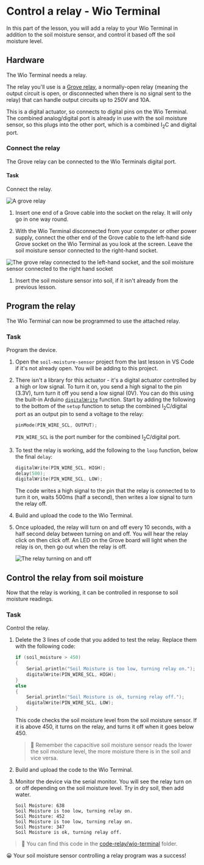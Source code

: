 # Control a relay - Wio Terminal

In this part of the lesson, you will add a relay to your Wio Terminal in addition to the soil moisture sensor, and control it based off the soil moisture level.

## Hardware

The Wio Terminal needs a relay.

The relay you'll use is a [Grove relay](https://www.seeedstudio.com/Grove-Relay.html), a normally-open relay (meaning the output circuit is open, or disconnected when there is no signal sent to the relay) that can handle output circuits up to 250V and 10A.

This is a digital actuator, so connects to digital pins on the Wio Terminal. The combined analog/digital port is already in use with the soil moisture sensor, so this plugs into the other port, which is a combined I<sub>2</sub>C and digital port.

### Connect the relay

The Grove relay can be connected to the Wio Terminals digital port.

#### Task

Connect the relay.

![A grove relay](../../../images/grove-relay.png)

1. Insert one end of a Grove cable into the socket on the relay. It will only go in one way round.

1. With the Wio Terminal disconnected from your computer or other power supply, connect the other end of the Grove cable to the left-hand side Grove socket on the Wio Terminal as you look at the screen. Leave the soil moisture sensor connected to the right-hand socket.

![The grove relay connected to the left-hand socket, and the soil moisture sensor connected to the right hand socket](../../../images/wio-relay-and-soil-moisture-sensor.png)

1. Insert the soil moisture sensor into soil, if it isn't already from the previous lesson.

## Program the relay

The Wio Terminal can now be programmed to use the attached relay.

### Task

Program the device.

1. Open the `soil-moisture-sensor` project from the last lesson in VS Code if it's not already open. You will be adding to this project.

1. There isn't a library for this actuator - it's a digital actuator controlled by a high or low signal. To turn it on, you send a high signal to the pin (3.3V), turn turn it off you send a low signal (0V). You can do this using the built-in Arduino [`digitalWrite`](https://www.arduino.cc/reference/en/language/functions/digital-io/digitalwrite/) function. Start by adding the following to the bottom of the `setup` function to setup the combined I<sub>2</sub>C/digital port as an output pin to send a voltage to the relay:

    ```cpp
    pinMode(PIN_WIRE_SCL, OUTPUT);
    ```

    `PIN_WIRE_SCL` is the port number for the combined I<sub>2</sub>C/digital port.

1. To test the relay is working, add the following to the `loop` function, below the final `delay`:

    ```cpp
    digitalWrite(PIN_WIRE_SCL, HIGH);
    delay(500);
    digitalWrite(PIN_WIRE_SCL, LOW);
    ```

    The code writes a high signal to the pin that the relay is connected to to turn it on, waits 500ms (half a second), then writes a low signal to turn the relay off.

1. Build and upload the code to the Wio Terminal.

1. Once uploaded, the relay will turn on and off every 10 seconds, with a half second delay between turning on and off. You will hear the relay click on then click off. An LED on the Grove board will light when the relay is on, then go out when the relay is off.

    ![The relay turning on and off](../../../images/relay-turn-on-off.gif)

## Control the relay from soil moisture

Now that the relay is working, it can be controlled in response to soil moisture readings.

### Task

Control the relay.

1. Delete the 3 lines of code that you added to test the relay. Replace them with the following code:

    ```cpp
    if (soil_moisture > 450)
    {
        Serial.println("Soil Moisture is too low, turning relay on.");
        digitalWrite(PIN_WIRE_SCL, HIGH);
    }
    else
    {
        Serial.println("Soil Moisture is ok, turning relay off.");
        digitalWrite(PIN_WIRE_SCL, LOW);
    }
    ```

    This code checks the soil moisture level from the soil moisture sensor. If it is above 450, it turns on the relay, and turns it off when it goes below 450.

    > 💁 Remember the capacitive soil moisture sensor reads the lower the soil moisture level, the more moisture there is in the soil and vice versa.

1. Build and upload the code to the Wio Terminal.

1. Monitor the device via the serial monitor. You will see the relay turn on or off depending on the soil moisture level. Try in dry soil, then add water.

    ```output
    Soil Moisture: 638
    Soil Moisture is too low, turning relay on.
    Soil Moisture: 452
    Soil Moisture is too low, turning relay on.
    Soil Moisture: 347
    Soil Moisture is ok, turning relay off.
    ```

> 💁 You can find this code in the [code-relay/wio-terminal](code-relay/wio-terminal) folder.

😀 Your soil moisture sensor controlling a relay program was a success!

